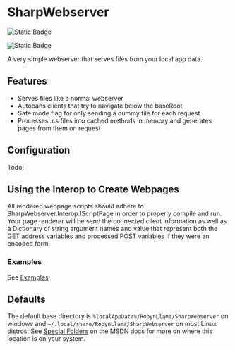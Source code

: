 # SharpWebserver

![Static Badge](https://img.shields.io/badge/Language-C%23-blue?style=flat-square&logo=sharp)

![Static Badge](https://img.shields.io/badge/License-GPLv3-orange?style=flat-square&logo=gnuemacs)

A very simple webserver that serves files from your local app data.

## Features

- Serves files like a normal webserver
- Autobans clients that try to navigate below the baseRoot
- Safe mode flag for only sending a dummy file for each request
- Processes .cs files into cached methods in memory and generates pages from them on request

## Configuration

Todo!

## Using the Interop to Create Webpages

All rendered webpage scripts should adhere to SharpWebserver.Interop.IScriptPage in order to properly compile and run. Your page renderer will be send the connected client information as well as a Dictionary of string argument names and value that represent both the GET address variables and processed POST variables if they were an encoded form.

### Examples

See [Examples](src/ExamplePages/README.md)

## Defaults

The default base directory is `%localAppData%/RobynLlama/SharpWebserver` on windows and `~/.local/share/RobynLlama/SharpWebserver` on most Linux distros. See [Special Folders](https://learn.microsoft.com/en-us/dotnet/api/system.environment.getfolderpath?view=net-8.0) on the MSDN docs for more on where this location is on your system.
